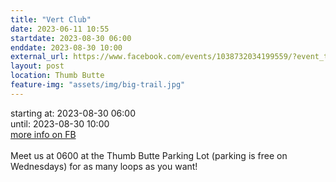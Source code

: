```yaml
---
title: "Vert Club"
date: 2023-06-11 10:55
startdate: 2023-08-30 06:00
enddate: 2023-08-30 10:00
external_url: https://www.facebook.com/events/1038732034199559/?event_time_id=1038732067532889
layout: post
location: Thumb Butte
feature-img: "assets/img/big-trail.jpg"
---
```


starting at: 2023-08-30 06:00<br>until: 2023-08-30 10:00<br><a href="https://www.facebook.com/events/1038732034199559/?event_time_id=1038732067532889">more info on FB</a><br><br>Meet us at 0600 at the Thumb Butte Parking Lot (parking is free on Wednesdays) for as many loops as you want! <br>
  <br>
  
